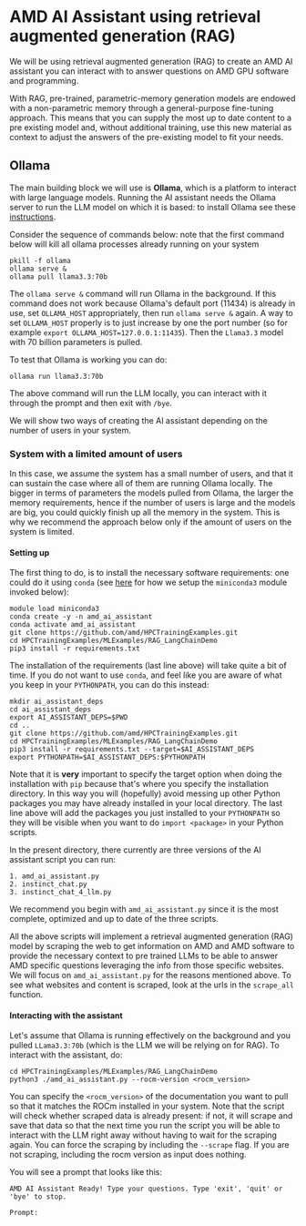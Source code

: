 # AMD AI Assistant using retrieval augmented generation (RAG) 

We will be using retrieval augmented generation (RAG) to create an AMD AI assistant you can interact with to answer questions on AMD GPU software and programming.

With RAG, pre-trained, parametric-memory generation models are endowed with a non-parametric memory through a general-purpose fine-tuning approach. This means that you can supply the most up to date content to a pre existing model and, without additional training, use this new material as context to adjust the answers of the pre-existing model to fit your needs.

## Ollama 

The main building block we will use is **Ollama**, which is a platform to interact with large language models.
Running the AI assistant needs the Ollama server to run the LLM model on which it is based: to install Ollama see these [instructions](https://ollama.com/download).

Consider the sequence of commands below: note that the first command below will kill all ollama processes already running on your system
```
pkill -f ollama
ollama serve &
ollama pull llama3.3:70b
```
The `ollama serve &` command will run Ollama in the background. If this command does not work because Ollama's default port (11434) is already in use, set `OLLAMA_HOST` appropriately, then run `ollama serve &` again. A way to set `OLLAMA_HOST` properly is to just increase by one the port number (so for example `export OLLAMA_HOST=127.0.0.1:11435`).  Then the `Llama3.3` model with 70 billion parameters is pulled.

To test that Ollama is working you can do:
```
ollama run llama3.3:70b
```
The above command will run the LLM  locally, you can interact with it through the prompt and then exit with `/bye`.


We will show two ways of creating the AI assistant depending on the number of users in your system.

### System with a limited amount of users

In this case, we assume the system has a small number of users, and that it can sustain the case where all of them are running Ollama locally.
The bigger in terms of parameters the models pulled from Ollama, the larger the memory requirements, hence if the number of users is large and the models are big, you could quickly finish up all the memory in the system. This is why we recommend the approach below only if the amount of users on the system is limited.

#### Setting up

The first thing to do, is to install the necessary software requirements: one could do it using `conda` (see [here](https://github.com/amd/HPCTrainingDock/blob/ecb81e4d7055f8594d34743b59cdeb1923faf40b/extras/scripts/miniconda3_setup.sh#L166) for how we setup the `miniconda3` module invoked below):

```
module load miniconda3
conda create -y -n amd_ai_assistant
conda activate amd_ai_assistant
git clone https://github.com/amd/HPCTrainingExamples.git
cd HPCTrainingExamples/MLExamples/RAG_LangChainDemo
pip3 install -r requirements.txt 
```

The installation of the requirements (last line above) will take quite a bit of time. If you do not want to use `conda`, and feel like you are aware of what you keep in your `PYTHONPATH`, you can do this instead:

```
mkdir ai_assistant_deps
cd ai_assistant_deps
export AI_ASSISTANT_DEPS=$PWD
cd ..
git clone https://github.com/amd/HPCTrainingExamples.git
cd HPCTrainingExamples/MLExamples/RAG_LangChainDemo
pip3 install -r requirements.txt --target=$AI_ASSISTANT_DEPS
export PYTHONPATH=$AI_ASSISTANT_DEPS:$PYTHONPATH
```

Note that it is **very** important to specify the target option when doing the installation with `pip` because that's where you specify the installation directory. In this way you will (hopefully) avoid messing up other Python packages you may have already installed in your local directory. The last line above will add the packages you just installed to your `PYTHONPATH` so they will be visible when you want to do `import <package>` in your Python scripts.

In the present directory, there currently are three versions of the AI assistant script you can run:

	1. amd_ai_assistant.py
	2. instinct_chat.py
	3. instinct_chat_4_llm.py

We recommend you begin with `amd_ai_assistant.py` since it is the most complete, optimized and up to date of the three scripts.

All the above scripts will implement a retrieval augmented generation (RAG) model by scraping the web to get information on AMD and AMD software to provide the necessary context to pre trained  LLMs to be able to answer AMD specific questions leveraging the info from those specific websites. We will focus on `amd_ai_assistant.py` for the reasons mentioned above. To see what websites and content is scraped, look at the urls in the `scrape_all` function.


####  Interacting with the assistant

Let's assume that Ollama is running effectively on the background and you pulled `LLama3.3:70b` (which is the LLM we will be relying on for RAG).
To interact with the assistant, do:

```
cd HPCTrainingExamples/MLExamples/RAG_LangChainDemo
python3 ./amd_ai_assistant.py --rocm-version <rocm_version>
```

You can specify the `<rocm_version>` of the documentation you want to pull so that it matches the ROCm installed in your system. Note that the script will check whether scraped data is already present: if not, it will scrape and save that data so that the next time you run the script you will be able to interact with the LLM right away without having to wait for the scraping again. You can force the scraping by including the `--scrape` flag. If you are not scraping, including the rocm version as input does nothing.

You will see a prompt that looks like this:
```
AMD AI Assistant Ready! Type your questions. Type 'exit', 'quit' or 'bye' to stop.

Prompt:

```


